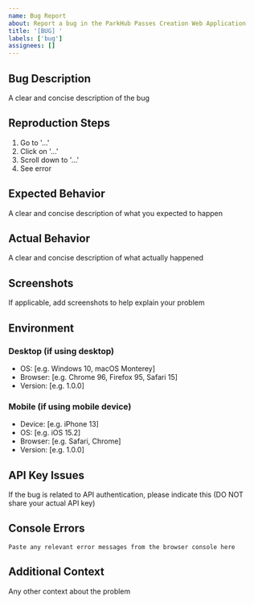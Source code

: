 ```yaml
---
name: Bug Report
about: Report a bug in the ParkHub Passes Creation Web Application
title: '[BUG] '
labels: ['bug']
assignees: []
---
```


## Bug Description
A clear and concise description of the bug

## Reproduction Steps
1. Go to '...'
2. Click on '...'
3. Scroll down to '...'
4. See error

## Expected Behavior
A clear and concise description of what you expected to happen

## Actual Behavior
A clear and concise description of what actually happened

## Screenshots
If applicable, add screenshots to help explain your problem

## Environment
### Desktop (if using desktop)
- OS: [e.g. Windows 10, macOS Monterey]
- Browser: [e.g. Chrome 96, Firefox 95, Safari 15]
- Version: [e.g. 1.0.0]

### Mobile (if using mobile device)
- Device: [e.g. iPhone 13]
- OS: [e.g. iOS 15.2]
- Browser: [e.g. Safari, Chrome]
- Version: [e.g. 1.0.0]

## API Key Issues
If the bug is related to API authentication, please indicate this (DO NOT share your actual API key)

## Console Errors
```
Paste any relevant error messages from the browser console here
```

## Additional Context
Any other context about the problem